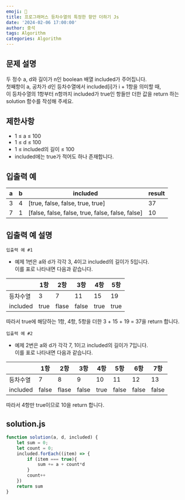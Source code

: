 ```yaml
---
emoji: 🔎
title: 프로그래머스 등차수열의 특정한 항만 더하기 Js
date: '2024-02-06 17:00:00'
author: 중석 
tags: Algorithm
categories: Algorithm  
---
```

## 문제 설명
두 정수 a, d와 길이가 n인 boolean 배열 included가 주어집니다.     
첫째항이 a, 공차가 d인 등차수열에서 included[i]가 i + 1항을 의미할 때,    
이 등차수열의 1항부터 n항까지 included가 true인 항들만 더한 값을 return 하는    
solution 함수를 작성해 주세요.

## 제한사항
+ 1 ≤ a ≤ 100
+ 1 ≤ d ≤ 100
+ 1 ≤ included의 길이 ≤ 100
+ included에는 true가 적어도 하나 존재합니다.

## 입출력 예
|a|b|included|result|
|---|---|---|---|
| 3 | 4 | [true, false, false, true, true] | 37 |
| 7 | 1 | [false, false, false, true, false, false, false] | 10 | 

## 입출력 예 설명
`입출력 예 #1`

+ 예제 1번은 a와 d가 각각 3, 4이고 included의 길이가 5입니다.   
  이를 표로 나타내면 다음과 같습니다.

| | 1항 | 2항 | 3항 | 4항 | 5항 |
|---|---|---|---|---|---|
| 등차수열 | 3 | 7 | 11 | 15 | 19 |
| included | true | flase | false | true | true | 

따라서 true에 해당하는 1항, 4항, 5항을 더한 3 + 15 + 19 = 37을 return 합니다.



`입출력 예 #2`

+ 예제 2번은 a와 d가 각각 7, 1이고 included의 길이가 7입니다.    
  이를 표로 나타내면 다음과 같습니다.

| | 1항 | 2항 | 3항 | 4항 | 5항 | 6항 | 7항 |
|---|---|---|---|---|---|---|---|
| 등차수열 | 7 | 8 | 9 | 10 | 11 | 12 | 13 |
| included | false | flase | false | true | false | false | false |

따라서 4항만 true이므로 10을 return 합니다.


## solution.js 
```js 
function solution(a, d, included) {
    let sum = 0; 
    let count = 0;
    included.forEach((item) => {
        if (item === true){
            sum += a + count*d
        }
        count++
    })
    return sum
}
``` 

```toc
```
